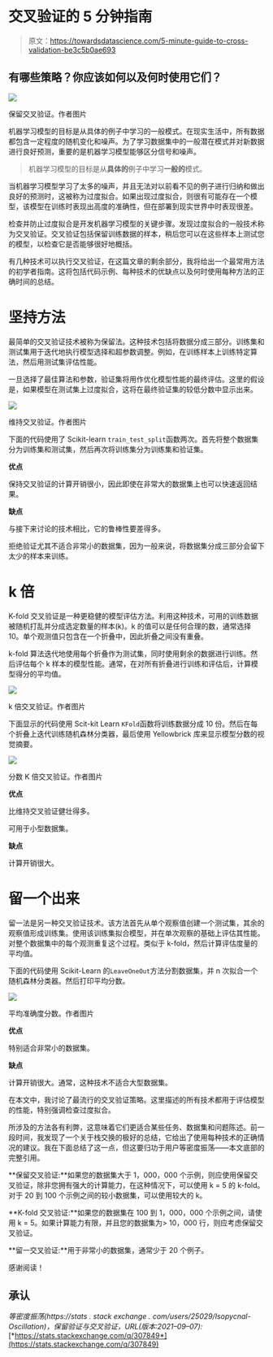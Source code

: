 # 交叉验证的 5 分钟指南

> 原文：<https://towardsdatascience.com/5-minute-guide-to-cross-validation-be3c5b0ae693>

## 有哪些策略？你应该如何以及何时使用它们？

![](img/c2d1eb76694991c99850e73e149f9fc5.png)

保留交叉验证。作者图片

机器学习模型的目标是从具体的例子中学习的一般模式。在现实生活中，所有数据都包含一定程度的随机变化和噪声。为了学习数据集中的一般潜在模式并对新数据进行良好预测，重要的是机器学习模型能够区分信号和噪声。

> 机器学习模型的目标是从**具体的**例子中学习**一般的**模式。

当机器学习模型学习了太多的噪声，并且无法对以前看不见的例子进行归纳和做出良好的预测时，这被称为过度拟合。如果出现过度拟合，则很有可能存在一个模型，该模型在训练时表现出高度的准确性，但在部署到现实世界中时表现很差。

检查并防止过度拟合是开发机器学习模型的关键步骤。发现过度拟合的一般技术称为交叉验证。交叉验证包括保留训练数据的样本，稍后您可以在这些样本上测试您的模型，以检查它是否能够很好地概括。

有几种技术可以执行交叉验证，在这篇文章的剩余部分，我将给出一个最常用方法的初学者指南。这将包括代码示例、每种技术的优缺点以及何时使用每种方法的正确时间的总结。

# 坚持方法

最简单的交叉验证技术被称为保留法。这种技术包括将数据分成三部分。训练集和测试集用于迭代地执行模型选择和超参数调整。例如，在训练样本上训练特定算法，然后用测试集评估性能。

一旦选择了最佳算法和参数，验证集将用作优化模型性能的最终评估。这里的假设是，如果模型在测试集上过度拟合，这将在最终验证集的较低分数中显示出来。

![](img/c2d1eb76694991c99850e73e149f9fc5.png)

维持交叉验证。作者图片

下面的代码使用了 Scikit-learn `train_test_split`函数两次。首先将整个数据集分为训练集和测试集，然后再次将训练集分为训练集和验证集。

**优点**

保持交叉验证的计算开销很小，因此即使在非常大的数据集上也可以快速返回结果。

**缺点**

与接下来讨论的技术相比，它的鲁棒性要差得多。

拒绝验证尤其不适合非常小的数据集，因为一般来说，将数据集分成三部分会留下太少的样本来训练。

# k 倍

K-fold 交叉验证是一种更稳健的模型评估方法。利用这种技术，可用的训练数据被随机打乱并分成选定数量的样本(k)。k 的值可以是任何合理的数，通常选择 10。单个观测值只包含在一个折叠中，因此折叠之间没有重叠。

k-fold 算法迭代地使用每个折叠作为测试集，同时使用剩余的数据进行训练。然后评估每个 k 样本的模型性能。通常，在对所有折叠进行训练和评估后，计算模型得分的平均值。

![](img/2b7929256031587f227a566ad60b2a06.png)

k 倍交叉验证。作者图片

下面显示的代码使用 Scit-kit Learn `KFold`函数将训练数据分成 10 份。然后在每个折叠上迭代训练随机森林分类器，最后使用 Yellowbrick 库来显示模型分数的视觉摘要。

![](img/10729fc0e39f6463b9c0788ed91a52fc.png)

分数 K 倍交叉验证。作者图片

**优点**

比维持交叉验证健壮得多。

可用于小型数据集。

**缺点**

计算开销很大。

# 留一个出来

留一法是另一种交叉验证技术。该方法首先从单个观察值创建一个测试集，其余的观察值形成训练集。使用该训练集拟合模型，并在单次观察的基础上评估其性能。对整个数据集中的每个观测重复这个过程。类似于 k-fold，然后计算评估度量的平均值。

下面的代码使用 Scikit-Learn 的`LeaveOneOut`方法分割数据集，并 n 次拟合一个随机森林分类器。然后打印平均分数。

![](img/5150b3c33599ce589c05b4eb8b7cce9d.png)

平均准确度分数。作者图片

**优点**

特别适合非常小的数据集。

**缺点**

计算开销很大。通常，这种技术不适合大型数据集。

在本文中，我讨论了最流行的交叉验证策略。这里描述的所有技术都用于评估模型的性能，特别强调检查过度拟合。

所涉及的方法各有利弊，这意味着它们更适合某些任务、数据集和问题陈述。前一段时间，我发现了一个关于栈交换的极好的总结，它给出了使用每种技术的正确情况的建议。我在下面总结了这一点，但这要归功于用户等密度振荡——本文底部的完整引用。

**保留交叉验证:**如果您的数据集大于 1，000，000 个示例，则应使用保留交叉验证，除非您拥有强大的计算能力，在这种情况下，可以使用 k = 5 的 k-fold。对于 20 到 100 个示例之间的较小数据集，可以使用较大的 k。

**K-fold 交叉验证:**如果您的数据集在 100 到 1，000，000 个示例之间，请使用 k = 5。如果计算能力有限，并且您的数据集为> 10，000 行，则应考虑保留交叉验证。

**留一交叉验证:**用于非常小的数据集，通常少于 20 个例子。

感谢阅读！

## 承认

*等密度振荡(https://stats . stack exchange . com/users/25029/Isopycnal-Oscillation)，保留验证与交叉验证，URL(版本:2021–09–07):*[*https://stats.stackexchange.com/q/307849*](https://stats.stackexchange.com/q/307849)